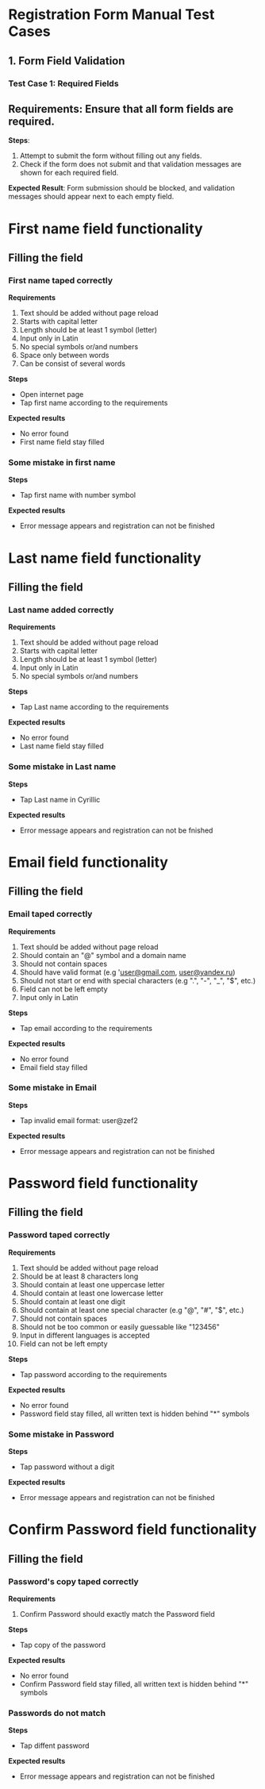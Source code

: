 # Registration Form Manual Test Cases

## 1. Form Field Validation

### Test Case 1: Required Fields

## Requirements: Ensure that all form fields are required.

**Steps**:

1. Attempt to submit the form without filling out any fields.
2. Check if the form does not submit and that validation messages are shown for each required field.

**Expected Result**: Form submission should be blocked, and validation messages should appear next to each empty field.

# First name field functionality

## Filling the field

### First name taped correctly

**Requirements**

1. Text should be added without page reload
1. Starts with capital letter
1. Length should be at least 1 symbol (letter)
1. Input only in Latin
1. No special symbols or/and numbers
1. Space only between words
1. Can be consist of several words

**Steps**

- Open internet page
- Tap first name according to the requirements

**Expected results**

- No error found
- First name field stay filled

### Some mistake in first name

**Steps**

- Tap first name with number symbol

**Expected results**

- Error message appears and registration can not be finished

# Last name field functionality

## Filling the field

### Last name added correctly

**Requirements**

1. Text should be added without page reload
1. Starts with capital letter
1. Length should be at least 1 symbol (letter)
1. Input only in Latin
1. No special symbols or/and numbers

**Steps**

- Tap Last name according to the requirements

**Expected results**

- No error found
- Last name field stay filled

### Some mistake in Last name

**Steps**

- Tap Last name in Cyrillic

**Expected results**

- Error message appears and registration can not be fnished

# Email field functionality

## Filling the field

### Email taped correctly

**Requirements**

1. Text should be added without page reload
1. Should contain an "@" symbol and a domain name
1. Should not contain spaces
1. Should have valid format (e.g 'user@gmail.com, user@yandex.ru)
1. Should not start or end with special characters (e.g ".", "-", "\_", "$", etc.)
1. Field can not be left empty
1. Input only in Latin

**Steps**

- Tap email according to the requirements

**Expected results**

- No error found
- Email field stay filled

### Some mistake in Email

**Steps**

- Tap invalid email format: user@zef2

**Expected results**

- Error message appears and registration can not be finished

# Password field functionality

## Filling the field

### Password taped correctly

**Requirements**

1. Text should be added without page reload
1. Should be at least 8 characters long
1. Should contain at least one uppercase letter
1. Should contain at least one lowercase letter
1. Should contain at least one digit
1. Should contain at least one special character (e.g "@", "#", "$", etc.)
1. Should not contain spaces
1. Should not be too common or easily guessable like "123456"
1. Input in different languages is accepted
1. Field can not be left empty

**Steps**

- Tap password according to the requirements

**Expected results**

- No error found
- Password field stay filled, all written text is hidden behind "\*" symbols

### Some mistake in Password

**Steps**

- Tap password without a digit

**Expected results**

- Error message appears and registration can not be finished

# Confirm Password field functionality

## Filling the field

### Password's copy taped correctly

**Requirements**

1. Confirm Password should exactly match the Password field

**Steps**

- Tap copy of the password

**Expected results**

- No error found
- Confirm Password field stay filled, all written text is hidden behind "\*" symbols

### Passwords do not match

**Steps**

- Tap diffent password

**Expected results**

- Error message appears and registration can not be finished
